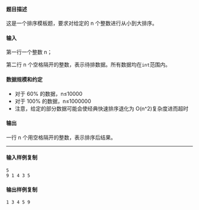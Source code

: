 #### 题目描述

这是一个排序模板题，要求对给定的 n 个整数进行从小到大排序。

#### 输入

第一行一个整数 n；

第二行 n 个空格隔开的整数，表示待排数据。所有数据均在`int`范围内。

#### 数据规模和约定

-   对于 60% 的数据，n≤10000
-   对于 100% 的数据，n≤1000000
-   注意，给定的部分数据可能会使经典快速排序退化为 O(n^2)复杂度进而超时

#### 输出

一行 n 个用空格隔开的整数，表示排序后结果。

___

#### 输入样例复制

```
5
9 1 4 3 5
```

#### 输出样例复制

```
1 3 4 5 9
```